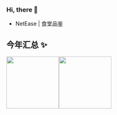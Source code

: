 <!-- <img align="right" src="https://github-readme-stats.vercel.app/api?username=Slideee&show_icons=true&icon_color=CE1D2D&text_color=718096&bg_color=ffffff&hide_title=true" /> -->

### Hi, there 👋

-  NetEase | 食堂品鉴


## 今年汇总 ✨

<img align="" height="137px" src="https://github-readme-stats.vercel.app/api?username=Slideee&hide_title=true&hide_border=true&show_icons=true&include_all_commits=true&line_height=21&bg_color=0,EC6C6C,FFD479,FFFC79,73FA79&theme=graywhite&locale=cn" /><img align="" height="137px" src="https://github-readme-stats.vercel.app/api/top-langs/?username=Slideee&hide_title=true&hide_border=true&layout=compact&bg_color=0,73FA79,73FDFF,D783FF&theme=graywhite&locale=cn" />
